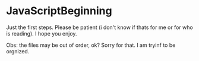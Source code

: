 # JavaScriptBeginning
Just the first steps. Please be patient (i don't know if thats for me or for who is reading).
I hope you enjoy.

Obs: the files may be out of order, ok? Sorry for that. I am tryinf to be orgnized.